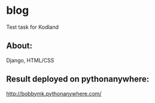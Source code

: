 # blog
Test task for Kodland

## About:
Django, HTML/CSS

## Result deployed on pythonanywhere:
http://bobbymk.pythonanywhere.com/
